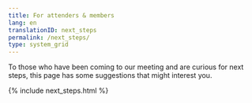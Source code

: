 ```yaml
---
title: For attenders & members
lang: en
translationID: next_steps
permalink: /next_steps/
type: system_grid
---
```

To those who have been coming to our meeting and are curious for next steps, this page has some suggestions that might interest you.

{% include next_steps.html %}
